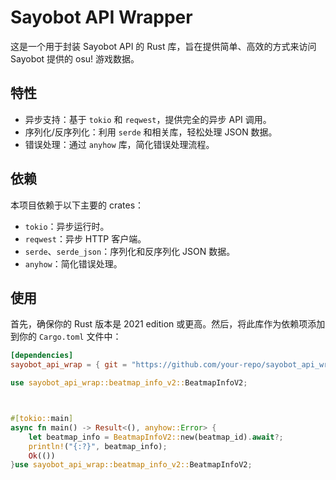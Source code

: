 # Sayobot API Wrapper

这是一个用于封装 Sayobot API 的 Rust 库，旨在提供简单、高效的方式来访问 Sayobot 提供的 osu! 游戏数据。

## 特性

- 异步支持：基于 `tokio` 和 `reqwest`，提供完全的异步 API 调用。
- 序列化/反序列化：利用 `serde` 和相关库，轻松处理 JSON 数据。
- 错误处理：通过 `anyhow` 库，简化错误处理流程。

## 依赖

本项目依赖于以下主要的 crates：

- `tokio`：异步运行时。
- `reqwest`：异步 HTTP 客户端。
- `serde`、`serde_json`：序列化和反序列化 JSON 数据。
- `anyhow`：简化错误处理。

## 使用 

首先，确保你的 Rust 版本是 2021 edition 或更高。然后，将此库作为依赖项添加到你的 `Cargo.toml` 文件中：

```toml
[dependencies]
sayobot_api_wrap = { git = "https://github.com/your-repo/sayobot_api_wrap.git", branch = "main" }
```

```rust
use sayobot_api_wrap::beatmap_info_v2::BeatmapInfoV2;



#[tokio::main]
async fn main() -> Result<(), anyhow::Error> {
    let beatmap_info = BeatmapInfoV2::new(beatmap_id).await?;
    println!("{:?}", beatmap_info);
    Ok(())
}use sayobot_api_wrap::beatmap_info_v2::BeatmapInfoV2;
